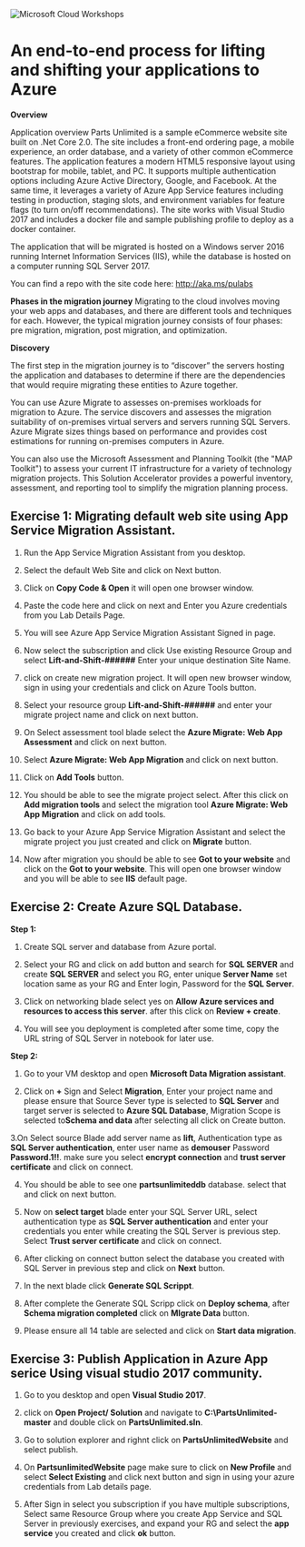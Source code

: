 ![Microsoft Cloud Workshops](https://github.com/Microsoft/MCW-Template-Cloud-Workshop/raw/master/Media/ms-cloud-workshop.png 'Microsoft Cloud Workshops')




# An end-to-end process for lifting and shifting your applications to Azure


**Overview**

Application overview
Parts Unlimited is a sample eCommerce website site built on .Net Core 2.0. The site includes a front-end ordering page, a mobile experience, an order database, and a variety of other common eCommerce features. The application features a modern HTML5 responsive layout using bootstrap for mobile, tablet, and PC. It supports multiple authentication options including Azure Active Directory, Google, and Facebook. At the same time, it leverages a variety of Azure App Service features including testing in production, staging slots, and environment variables for feature flags (to turn on/off recommendations). The site works with Visual Studio 2017 and includes a docker file and sample publishing profile to deploy as a docker container.

 

The application that will be migrated is hosted on a Windows server 2016 running Internet Information Services (IIS), while the database is hosted on a computer running SQL Server 2017.

 

You can find a repo with the site code here: http://aka.ms/pulabs


**Phases in the migration journey**
Migrating to the cloud involves moving your web apps and databases, and there are different tools and techniques for each. However, the typical migration journey consists of four phases: pre migration, migration, post migration, and optimization.

**Discovery**
 
The first step in the migration journey is to “discover” the servers hosting the application and databases to determine if there are the dependencies that would require migrating these entities to Azure together.

 

You can use Azure Migrate to assesses on-premises workloads for migration to Azure. The service discovers and assesses the migration suitability of on-premises virtual servers and servers running SQL Servers. Azure Migrate sizes things based on performance and provides cost estimations for running on-premises computers in Azure.

 

You can also use the Microsoft Assessment and Planning Toolkit (the "MAP Toolkit") to assess your current IT infrastructure for a variety of technology migration projects. This Solution Accelerator provides a powerful inventory, assessment, and reporting tool to simplify the migration planning process.

## Exercise 1: Migrating default web site using App Service Migration Assistant.

1. Run the App Service Migration Assistant from you desktop.

2. Select the default Web Site and click on Next button.

3. Click on **Copy Code & Open** it will open one browser window.

4. Paste the code here and click on next and Enter you Azure credentials from you Lab Details Page.

5. You will see Azure App Service Migration Assistant Signed in page.

6. Now select the subscription and click Use existing Resource Group and select **Lift-and-Shift-######** Enter your unique destination    Site Name.
  
  
7. click on create new migration project. It will open new browser window, sign in using your credentials and click on Azure Tools          button.

8. Select your resource group **Lift-and-Shift-######** and enter your migrate project name and click on next button.

9. On Select assessment tool blade select the **Azure Migrate: Web App Assessment** and click on next button.

10. Select **Azure Migrate: Web App Migration** and click on next button.

11. Click on **Add Tools** button.

12. You should be able to see the migrate project select. After this click on **Add migration tools** and select the migration tool         **Azure Migrate: Web App Migration** and click on add tools.

13. Go back to your Azure App Service Migration Assistant and select the migrate project you just created and click on **Migrate**           button.

14. Now after migration you should be able to see **Got to your website** and click on the **Got to your website**. This will open one       browser window and you will be able to see **IIS** default page.


## Exercise 2: Create Azure SQL Database.

**Step 1:**

1. Create SQL server and database from Azure portal.

2. Select your RG and click on add button and search for **SQL SERVER** and create **SQL SERVER** and select you RG, enter unique          **Server Name** set location same as your RG and Enter login, Password for the **SQL Server**.


3. Click on networking blade select yes on **Allow Azure services and resources to access this server**. after this click on **Review +    create**.
  
4. You will see you deployment is completed after some time, copy the URL string of SQL Server in notebook for later use.


**Step 2:**

1. Go to your VM desktop and open **Microsoft Data Migration assistant**.

2. Click on **+** Sign and Select **Migration**, Enter your project name and please ensure that Source Sever type is selected to **SQL Server** and target server is selected to **Azure SQL Database**, Migration Scope is selected to**Schema and data** after selecting all click on Create button.

3.On Select source Blade add server name as **lift**, Authentication type as **SQL Server authentication**, enter user name as **demouser** Password **Password.1!!**. make sure you select **encrypt connection** and **trust server certificate** and click on connect.

4. You should be able to see one **partsunlimiteddb** database. select that and click on next button.

5. Now on **select target** blade enter your SQL Server URL, select authentication type as **SQL Server authentication** and enter your credentials you enter while creating the SQL Server is previous step. Select **Trust server certificate** and click on connect.

6. After clicking on connect button select the database you created with SQL Server in previous step and click on **Next** button.

7. In the next blade click **Generate SQL Scrippt**.

8. After complete the Generate SQL Scripp click on **Deploy schema**, after **Schema migration completed** click on **MIgrate Data** button.

9. Please ensure all 14 table are selected and click on **Start data migration**.


## Exercise 3: Publish Application in Azure App serice Using visual studio 2017 community.

1. Go to you desktop and open **Visual Studio 2017**.

2. click on **Open Project/ Solution** and navigate to **C:\PartsUnlimited-master** and double click on **PartsUnlimited.sln**.

3. Go to solution explorer and righnt click on **PartsUnlimitedWebsite** and select publish.

4. On **PartsunlimitedWebsite** page make sure to click on **New Profile** and select **Select Existing** and click next button and sign in using your azure credentials from Lab details page.

5. After Sign in select you subscription if you have multiple subscriptions, Select same Resource Group where you create App Service and SQL Server in previously exercises, and expand your RG and select the **app service** you created and click **ok** button.



 
